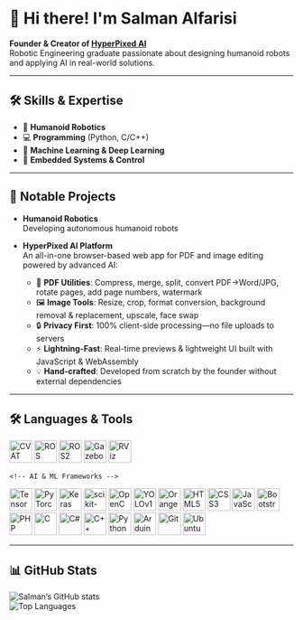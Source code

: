 # 👋 Hi there! I'm Salman Alfarisi

**Founder & Creator of [HyperPixed AI](https://www.hyperpixedai.com)**  
Robotic Engineering graduate passionate about designing humanoid robots and applying AI in real-world solutions.

---

## 🛠️ Skills & Expertise
- 🤖 **Humanoid Robotics**  
- 💻 **Programming** (Python, C/C++)  
- 🧠 **Machine Learning & Deep Learning**  
- 🔌 **Embedded Systems & Control**  

---

## 🚀 Notable Projects
- **Humanoid Robotics**  
  Developing autonomous humanoid robots 

- **HyperPixed AI Platform**  
  An all-in-one browser-based web app for PDF and image editing powered by advanced AI:  
  - 🔧 **PDF Utilities**: Compress, merge, split, convert PDF→Word/JPG, rotate pages, add page numbers, watermark  
  - 🖼️ **Image Tools**: Resize, crop, format conversion, background removal & replacement, upscale, face swap  
  - 🔒 **Privacy First**: 100% client-side processing—no file uploads to servers  
  - ⚡ **Lightning-Fast**: Real-time previews & lightweight UI built with JavaScript & WebAssembly  
  - 💡 **Hand-crafted**: Developed from scratch by the founder without external dependencies

---
## 🛠️ Languages & Tools

<p align="left">
  <!-- Robotics & Simulation -->
  <img alt="CVAT"    width="40px" src="https://img.shields.io/badge/CVAT-1A82F7?style=flat-square" />
  <img alt="ROS"     width="40px" src="https://img.shields.io/badge/ROS-000000?style=flat-square&logo=ros&logoColor=white" />
  <img alt="ROS2"    width="40px" src="https://img.shields.io/badge/ROS2-000000?style=flat-square&logo=ros&logoColor=white" />
  <img alt="Gazebo"  width="40px" src="https://img.shields.io/badge/Gazebo-00659C?style=flat-square&logo=gazebo&logoColor=white" />
  <img alt="RViz"    width="40px" src="https://img.shields.io/badge/RViz-4C6CB1?style=flat-square" />

    <!-- AI & ML Frameworks -->
  <img alt="TensorFlow"    width="40px" src="https://cdn.jsdelivr.net/gh/devicons/devicon/icons/tensorflow/tensorflow-original.svg" />
  <img alt="PyTorch"       width="40px" src="https://cdn.jsdelivr.net/gh/devicons/devicon/icons/pytorch/pytorch-original.svg" />
  <img alt="Keras"         width="40px" src="https://cdn.jsdelivr.net/gh/devicons/devicon/icons/keras/keras-original.svg" />
  <img alt="scikit-learn"  width="40px" src="https://cdn.jsdelivr.net/gh/devicons/devicon/icons/scikitlearn/scikitlearn-original.svg" />
  <img alt="OpenCV"        width="40px" src="https://cdn.jsdelivr.net/gh/devicons/devicon/icons/opencv/opencv-original.svg" />
  <img alt="YOLOv12"       width="40px" src="https://img.shields.io/badge/YOLOv12-000000?style=flat-square&logo=yolov12&logoColor=white" />

  <!-- Data Mining -->
  <img alt="Orange Data Mining" width="40px" src="https://img.shields.io/badge/Orange_Data_Mining-EE7624?style=flat-square&logo=orange&logoColor=white" />
  
  <!-- Web stack -->
  <img alt="HTML5"       width="40px" src="https://cdn.jsdelivr.net/gh/devicons/devicon/icons/html5/html5-original.svg" />
  <img alt="CSS3"        width="40px" src="https://cdn.jsdelivr.net/gh/devicons/devicon/icons/css3/css3-original.svg" />
  <img alt="JavaScript"  width="40px" src="https://cdn.jsdelivr.net/gh/devicons/devicon/icons/javascript/javascript-original.svg" />
  <img alt="Bootstrap"   width="40px" src="https://cdn.jsdelivr.net/gh/devicons/devicon/icons/bootstrap/bootstrap-original.svg" />
  <img alt="PHP"         width="40px" src="https://cdn.jsdelivr.net/gh/devicons/devicon/icons/php/php-original.svg" />

  <!-- Programming Languages -->
  <img alt="C"           width="40px" src="https://cdn.jsdelivr.net/gh/devicons/devicon/icons/c/c-original.svg" />
  <img alt="C#"          width="40px" src="https://cdn.jsdelivr.net/gh/devicons/devicon/icons/csharp/csharp-original.svg" />
  <img alt="C++"         width="40px" src="https://cdn.jsdelivr.net/gh/devicons/devicon/icons/cplusplus/cplusplus-original.svg" />
  <img alt="Python"      width="40px" src="https://cdn.jsdelivr.net/gh/devicons/devicon/icons/python/python-original.svg" />

  <!-- Embedded & Versioning -->
  <img alt="Arduino" width="40px" src="https://cdn.jsdelivr.net/gh/devicons/devicon/icons/arduino/arduino-original.svg" />
  <img alt="Git"     width="40px" src="https://cdn.jsdelivr.net/gh/devicons/devicon/icons/git/git-original.svg" />
  <img alt="Ubuntu"  width="40px" src="https://cdn.jsdelivr.net/gh/devicons/devicon/icons/ubuntu/ubuntu-plain.svg" />
</p>

---
## 📊 GitHub Stats
![Salman’s GitHub stats](https://github-readme-stats.vercel.app/api?username=salmanalfarisi11&show_icons=true&theme=default)  
![Top Languages](https://github-readme-stats.vercel.app/api/top-langs/?username=salmanalfarisi11&layout=compact&theme=default)

